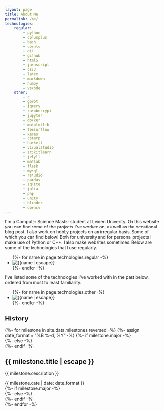 ```yaml
---
layout: page
title: About Me
permalink: /me/
technologies:
    regular:
        - python
        - cplusplus
        - bash
        - ubuntu
        - git
        - github
        - html5
        - javascript
        - css3
        - latex
        - markdown
        - numpy
        - vscode
    other:
        - c
        - godot
        - jquery
        - raspberrypi
        - jupyter
        - docker
        - matplotlib
        - tensorflow
        - keras
        - csharp
        - haskell
        - visualstudio
        - scikitlearn
        - jekyll
        - matlab
        - flask
        - mysql
        - rstudio
        - pandas
        - sqlite
        - julia
        - php
        - unity
        - blender
        - opencv
---
```


I'm a Computer Science Master student at Leiden Univerity. On this website you can find some of the projects I've worked on, as well as the occational blog post. I also work on hobby projects on an irregular basis. Some of which you can find below! Both for university and for personal projects I make use of Python or C++. I also make websites sometimes. Below are some of the technologies that I use regularly.
<ul class="icon-listing">
    {%- for name in page.technologies.regular -%}
        <li><img src="https://cdn.jsdelivr.net/gh/devicons/devicon@latest/icons/{{name | escape}}/{{name | escpae}}-original.svg" title="{{name | escape}}"></li>
    {%- endfor -%}
</ul>
I've listed some of the technologies I've worked with in the past below, ordered from most to least familiarity.
<ul class="icon-listing">
    {%- for name in page.technologies.other -%}
        <li><img src="https://cdn.jsdelivr.net/gh/devicons/devicon@latest/icons/{{name | escape}}/{{name | escpae}}-original.svg" title="{{name | escape}}"></li>
    {%- endfor -%}
</ul>

## History

<div class="milestones">
    {%- for milestone in site.data.milestones reversed -%}
        {%- assign date_format = "%B %-d, %Y" -%}
        {%- if milestone.major -%}
        <div class="milestone milestone-major">
        {%- else -%}
        <div class="milestone">
        {%- endif -%}
            <div class="milestone-text">
                <h2 class="milestone-title">{{ milestone.title | escape }}</h2>
                <p>{{ milestone.description }}</p>
            </div>
            <div class="milestone-meta"><span>{{ milestone.date | date: date_format }}</span></div>
            {%- if milestone.major -%}
                <div class="timepoint-major"></div>
            {%- else -%}
                <div class="timepoint-minor"></div>
            {%- endif -%}
        </div>
    {%- endfor -%}
</div>
